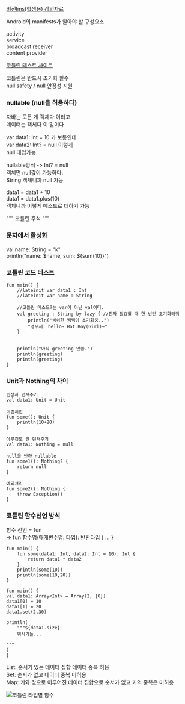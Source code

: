 [비전lms(학생용) 강의자료](https://lms.jvision.ac.kr/ilos/st/course/lecture_material_view_form.acl?ARTL_NUM=602611&SCH_KEY=&SCH_VALUE=&display=1&start=1)  
  
Android의 manifests가 알아야 할 구성요소  
  
activity  
service  
broadcast receiver  
content provider  
  
[코틀린 테스트 사이트](https://play.kotlinlang.org/)  
  
코틀린은 반드시 초기화 필수  
null safety / null 안정성 지원  
  
### nullable (null을 허용하다) 
자바는 모든 게 객체다 이러고  
데이터는 객체다 이 말이다  
  
var data1: Int = 10 가 보통인데  
var data2: Int? = null 이렇게  
null 대입가능.  
  
nullable방식 -> Int? = null  
객체면 null값이 가능하다.  
String 객체니까 null 가능  
  
data1 = data1 + 10  
data1 = data1.plus(10)  
객체니까 이렇게 메소드로 더하기 가능  
  
""" 코틀린 주석 """  
  
### 문자에서 활성화 
val name: String = "k"  
println("name: $name, sum: ${sum(10)}")  
  
### 코틀린 코드 테스트 
```
fun main() {
    //lateinit var data1 : Int 
    //lateinit var name : String 
    
    //코틀린 메소드?는 var이 아닌 val이다.  
    val greeting : String by lazy { //진짜 필요할 때 한 번만 초기화해줘
        println("섹쉬한 짹짹이 초기화중..")
        "앵무새: hello~ Hot Boy(Girl)~"
    }
    
    
    println("아직 greeting 안씀.")
    println(greeting)
    println(greeting)
}
```
  
### Unit과 Nothing의 차이 
```
빈상자 던져주기  
val data1: Unit = Unit  
  
이런저런 
fun some(): Unit {
	println(10+20) 
}

아무것도 안 던져주기 
val data1: Nothing = null  
```
  
```
null을 반환 nullable 
fun some1(): Nothing? {
	return null 
}

예외처리 
fun some2(): Nothing {
	throw Exception() 
}
```
  
### 코틀린 함수선언 방식 
함수 선언 = fun  
-> fun 함수명(매개변수명: 타입): 반환타입 { ... }  
  
```
fun main() {
	fun some(data1: Int, data2: Int = 10): Int {
		return data1 * data2 
	}
	println(some(10))
	println(some(10,20))
}
```
  
```
fun main() {
val data1: Array<Int> = Array(2, {0}) 
data1[0] = 10 
data1[1] = 20 
data1.set(2,30) 

println(
	"""${data1.size}
	뭐시기들...  

"""
)
}
```
  
List: 순서가 있는 데이터 집합 데이터 중복 허용  
Set: 순서가 없고 데이터 중복 미허용  
Map: 키와 값으로 이루어진 데이터 집합으로 순서가 없고 키의 중복은 미허용  
  
![코틀린 타입별 함수](https://seungyeon04.github.io/A_Study/markdown/대학2-1학기/Image/코틀린타입별함수.png)  
  
